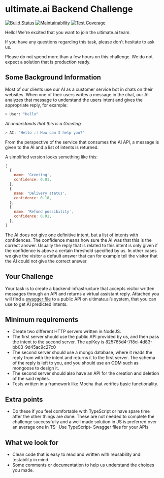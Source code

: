 # ultimate.ai Backend Challenge

[![Build Status](https://travis-ci.com/Dmitry-N-Medvedev/uai.svg?branch=main)](https://travis-ci.com/Dmitry-N-Medvedev/uai)
[![Maintainability](https://api.codeclimate.com/v1/badges/b428cb283c666b541f97/maintainability)](https://codeclimate.com/github/Dmitry-N-Medvedev/uai/maintainability)
[![Test Coverage](https://api.codeclimate.com/v1/badges/b428cb283c666b541f97/test_coverage)](https://codeclimate.com/github/Dmitry-N-Medvedev/uai/test_coverage)

Hello! We're excited that you want to join the ultimate.ai team.

If you have any questions regarding this task, please don't hesitate to ask us.

Please do not spend more than a few hours on this challenge.
We do not expect a solution that is production ready.

## Some Background Information

Most of our clients use our AI as a customer service bot in chats on their websites.
When one of their users writes a message in the chat, our AI analyzes that message to understand the users intent and gives the appropriate reply,
for example:

```bash
> User: "Hello"
```

*AI understands that this is a Greeting*

```bash
> AI: "Hello :) How can I help you?"
```

From the perspective of the service that consumes the AI API, a message is given to the AI and a list of intents is returned.

A simplified version looks something like this:

```javascript
[
  {
    name: 'Greeting',
    confidence: 0.81,
  },
  {
    name: 'Delivery status',
    confidence: 0.18,
  },
  {
    name: 'Refund possibility',
    confidence: 0.01,
  },
]
```

The AI does not give one definitive intent, but a list of intents with confidences.
The confidence means how sure the AI was that this is the correct answer.
Usually the reply that is related to this intent is only given if the confidence is above a certain threshold specified by us.
In other cases we give the visitor a default answer that can for example tell the visitor that the AI could not give the correct answer.

## Your Challenge

Your task is to create a backend infrastructure that accepts visitor written messages through an API and returns a virtual assistant reply.
Attached you will find a [swagger file](docs/intentApi.yml) to a public API on ultimate.ai’s system, that you can use to get AI predicted intents.

## Minimum requirements

- Create two different HTTP servers written in NodeJS.
- The first server should use the public API provided by us, and then pass the intent to the second server. The apiKey is 825765d4-7f8d-4d83-bb03-9d45ac9c27c0
- The second server should use a mongo database, where it reads the reply from with the intent and returns it to the first server. The schema of the reply is left to you, and you should use an ODM such as mongoose to design it.
- The second server should also have an API for the creation and deletion of the said replies.
- Tests written in a framework like Mocha that verifies basic functionality.

## Extra points

- Do these if you feel comfortable with TypeScript or have spare time after the other things are done. These are not needed to complete the challenge successfully and a well made solution in JS is preferred over an average one in TS- Use TypeScript- Swagger files for your APIs

## What we look for

- Clean code that is easy to read and written with reusability and testability in mind.
- Some comments or documentation to help us understand the choices you made.
